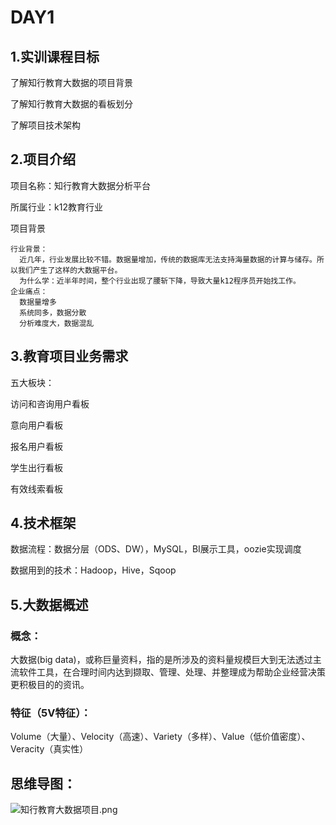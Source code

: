 # DAY1 

## 1.实训课程目标

了解知行教育大数据的项目背景

了解知行教育大数据的看板划分

了解项目技术架构

## 2.项目介绍

项目名称：知行教育大数据分析平台

所属行业：k12教育行业

项目背景

```
行业背景：
  近几年，行业发展比较不错。数据量增加，传统的数据库无法支持海量数据的计算与储存。所以我们产生了这样的大数据平台。
  为什么学：近半年时间，整个行业出现了腰斩下降，导致大量k12程序员开始找工作。
企业痛点：
  数据量增多
  系统同多，数据分散
  分析难度大，数据混乱

```

## 3.教育项目业务需求

五大板块：

访问和咨询用户看板

意向用户看板

报名用户看板

学生出行看板

有效线索看板

## 4.技术框架

数据流程：数据分层（ODS、DW），MySQL，BI展示工具，oozie实现调度

数据用到的技术：Hadoop，Hive，Sqoop

## 5.大数据概述

### 概念：

大数据(big data)，或称巨量资料，指的是所涉及的资料量规模巨大到无法透过主流软件工具，在合理时间内达到撷取、管理、处理、并整理成为帮助企业经营决策更积极目的的资讯。

### 特征（5V特征）：

Volume（大量）、Velocity（高速）、Variety（多样）、Value（低价值密度）、Veracity（真实性）

## 思维导图：

![知行教育大数据项目.png](984e042ac0aeccfbc924fff010ce992f.png)
